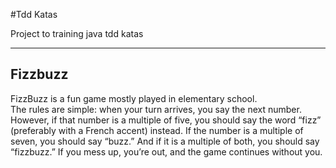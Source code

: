 #Tdd Katas

Project to training java tdd katas
***

## Fizzbuzz
FizzBuzz is a fun game mostly played in elementary school.  
The rules are simple: when your turn arrives, you say the next number. However, if that number is a multiple of five, you should say the word “fizz” (preferably with a French accent) instead. If the number is a multiple of seven, you should say “buzz.” And if it is a multiple of both, you should say “fizzbuzz.” If you mess up, you’re out, and the game continues without you.